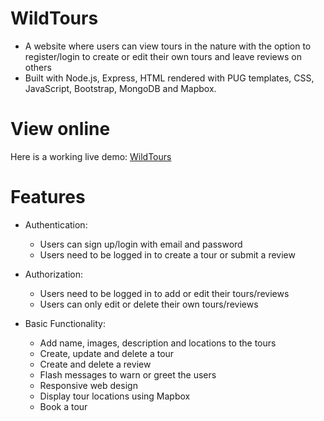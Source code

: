 # WildTours

* A website where users can view tours in the nature with the option to register/login to create or edit their own tours and leave reviews on others
* Built with Node.js, Express, HTML rendered with PUG templates, CSS, JavaScript, Bootstrap, MongoDB and Mapbox.

# View online

Here is a working live demo: [WildTours](https://wildtours.herokuapp.com/)

# Features

* Authentication:

  * Users can sign up/login with email and password
  * Users need to be logged in to create a tour or submit a review
  
  
* Authorization:

  * Users need to be logged in to add or edit their tours/reviews
  * Users can only edit or delete their own tours/reviews
  

* Basic Functionality:
 
  * Add name, images, description and locations to the tours
  * Create, update and delete a tour
  * Create and delete a review
  * Flash messages to warn or greet the users
  * Responsive web design
  * Display tour locations using Mapbox
  * Book a tour
